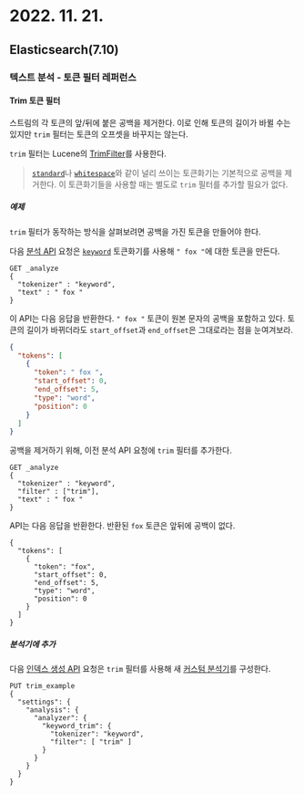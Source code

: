 # 2022. 11. 21.

## Elasticsearch(7.10)

### 텍스트 분석 - 토큰 필터 레퍼런스

#### Trim 토큰 필터

스트림의 각 토큰의 앞/뒤에 붙은 공백을 제거한다. 이로 인해 토큰의 길이가 바뀔 수는 있지만 `trim` 필터는 토큰의 오프셋을 바꾸지는 않는다.

`trim` 필터는 Lucene의 [TrimFilter][lucene-trim-filter]를 사용한다.

> [`standard`][standard-tokenizer]나 [`whitespace`][whitespace-tokenizer]와 같이 널리 쓰이는 토큰화기는 기본적으로 공백을 제거한다. 이 토큰화기들을 사용할 때는 별도로 `trim` 필터를 추가할 필요가 없다.

##### 예제

`trim` 필터가 동작하는 방식을 살펴보려면 공백을 가진 토큰을 만들어야 한다.

다음 [분석 API][analyze-api] 요청은 [`keyword`][keyword-tokenizer] 토큰화기를 사용해 `" fox "`에 대한 토큰을 만든다.

```http
GET _analyze
{
  "tokenizer" : "keyword",
  "text" : " fox "
}
```

이 API는 다음 응답을 반환한다. `" fox "` 토큰이 원본 문자의 공백을 포함하고 있다. 토큰의 길이가 바뀌더라도 `start_offset`과 `end_offset`은 그대로라는 점을 눈여겨보라.

```json
{
  "tokens": [
    {
      "token": " fox ",
      "start_offset": 0,
      "end_offset": 5,
      "type": "word",
      "position": 0
    }
  ]
}
```

공백을 제거하기 위해, 이전 분석 API 요청에 `trim` 필터를 추가한다.

```http
GET _analyze
{
  "tokenizer" : "keyword",
  "filter" : ["trim"],
  "text" : " fox "
}
```

API는 다음 응답을 반환한다. 반환된 `fox` 토큰은 앞뒤에 공백이 없다.

```http
{
  "tokens": [
    {
      "token": "fox",
      "start_offset": 0,
      "end_offset": 5,
      "type": "word",
      "position": 0
    }
  ]
}
```

##### 분석기에 추가

다음 [인덱스 생성 API][create-index-api] 요청은 `trim` 필터를 사용해 새 [커스텀 분석기][custom-analyzer]를 구성한다.

```http
PUT trim_example
{
  "settings": {
    "analysis": {
      "analyzer": {
        "keyword_trim": {
          "tokenizer": "keyword",
          "filter": [ "trim" ]
        }
      }
    }
  }
}
```





[lucene-trim-filter]: https://lucene.apache.org/core/8_7_0/analyzers-common/org/apache/lucene/analysis/miscellaneous/TrimFilter.html
[standard-tokenizer]: https://www.elastic.co/guide/en/elasticsearch/reference/7.10/analysis-standard-tokenizer.html
[whitespace-tokenizer]: https://www.elastic.co/guide/en/elasticsearch/reference/7.10/analysis-whitespace-tokenizer.html
[analyze-api]: https://www.elastic.co/guide/en/elasticsearch/reference/7.10/indices-analyze.html
[keyword-tokenizer]: https://www.elastic.co/guide/en/elasticsearch/reference/7.10/analysis-keyword-tokenizer.html
[create-index-api]: https://www.elastic.co/guide/en/elasticsearch/reference/7.10/indices-create-index.html
[custom-analyzer]: https://www.elastic.co/guide/en/elasticsearch/reference/7.10/analysis-custom-analyzer.html